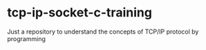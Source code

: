 # tcp-ip-socket-c-training
Just a repository to understand the concepts of TCP/IP protocol by programming
